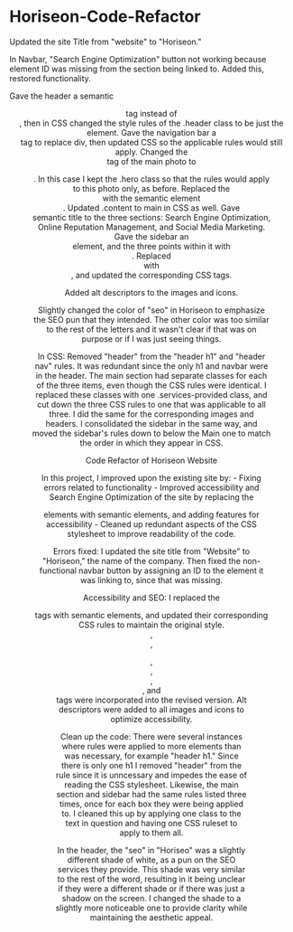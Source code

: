 # Horiseon-Code-Refactor

Updated the site Title from "website" to "Horiseon."

In Navbar, "Search Engine Optimization" button not working because element ID was missing from the section being linked to. Added this, restored functionality. 

Gave the header a semantic <header> tag instead of <div>, then in CSS changed the style rules of the .header class to be just the <header> element. 
Gave the navigation bar a <nav> tag to replace div, then updated CSS so the applicable rules would still apply.
Changed the <div> tag of the main photo to <figure>. In this case I kept the .hero class so that the rules would apply to this photo only, as before. 
Replaced the <div class="content"> with the semantic element <main>. Updated .content to main in CSS as well.
Gave <section> semantic title to the three sections: Search Engine Optimization, Online Reputation Management, and Social Media Marketing. 
Gave the sidebar an <aside> element, and the three points within it with <section>.
Replaced <div class="footer"> with <footer>, and updated the corresponding CSS tags.

Added alt descriptors to the images and icons. 

Slightly changed the color of "seo" in Horiseon to emphasize the SEO pun that they intended. The other color was too similar to the rest of the letters and it wasn't clear if that was on purpose or if I was just seeing things. 

In CSS:
Removed "header" from the "header h1" and "header nav" rules. It was redundant since the only h1 and navbar were in the header. 
The main section had separate classes for each of the three items, even though the CSS rules were identical. I replaced these classes with one .services-provided class, and cut down the three CSS rules to one that was applicable to all three. I did the same for the corresponding images and headers. I consolidated the sidebar in the same way, and moved the sidebar's rules down to below the Main one to match the order in which they appear in CSS.





Code Refactor of Horiseon Website

In this project, I improved upon the existing site by:
    - Fixing errors related to functionality
    - Improved accessibility and Search Engine Optimization of the site by replacing the <div> elements with semantic elements, and adding features for accessibility
    - Cleaned up redundant aspects of the CSS stylesheet to improve readability of the code. 

Errors fixed: I updated the site title from "Website" to "Horiseon," the name of the company. Then fixed the non-functional navbar button by assigning an ID to the element it was linking to, since that was missing. 

Accessibility and SEO: I replaced the <div> tags with semantic elements, and updated their corresponding CSS rules to maintain the original style. <header>, <nav>, <figure>, <main>, <section>, <aside>, and <footer> tags were incorporated into the revised version. Alt descriptors were added to all images and icons to optimize accessibility. 

Clean up the code: There were several instances where rules were applied to more elements than was necessary, for example "header h1." Since there is only one h1 I removed "header" from the rule since it is unncessary and impedes the ease of reading the CSS stylesheet. Likewise, the main section and sidebar had the same rules listed three times, once for each box they were being applied to. I cleaned this up by applying one class to the text in question and having one CSS ruleset to apply to them all. 

In the header, the "seo" in "Horiseo" was a slightly different shade of white, as a pun on the SEO services they provide. This shade was very similar to the rest of the word, resulting in it being unclear if they were a different shade or if there was just a shadow on the screen. I changed the shade to a slightly more noticeable one to provide clarity while maintaining the aesthetic appeal. 

